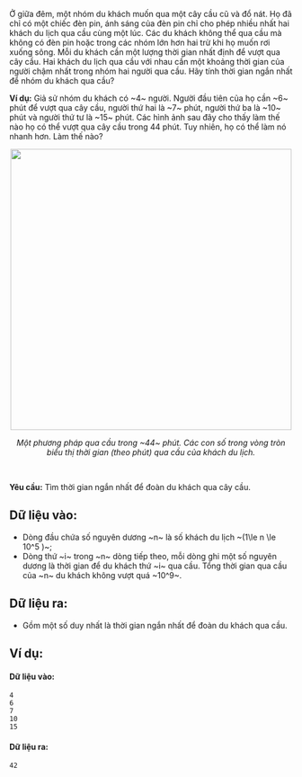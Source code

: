 Ở giữa đêm, một nhóm du khách muốn qua một cây cầu cũ và đổ nát. Họ đã chỉ có một chiếc đèn pin,  ánh sáng của đèn pin chỉ cho phép nhiều nhất hai khách du lịch qua cầu cùng một lúc. Các du khách không thể qua cầu mà không có đèn pin hoặc trong các nhóm lớn hơn hai trừ khi họ muốn rơi xuống sông. Mỗi du khách cần một lượng thời gian nhất định để vượt qua cây cầu. Hai khách du lịch qua cầu với nhau cần một khoảng thời gian của người chậm nhất trong nhóm hai người qua cầu. Hãy tính thời gian ngắn nhất để nhóm du khách qua cầu?

**Ví dụ:** Giả sử nhóm du khách có ~4~ người. Người đầu tiên của họ cần ~6~ phút để vượt qua cây cầu,  người thứ hai là ~7~ phút, người thứ ba là ~10~ phút và người thứ tư là ~15~ phút. Các hình ảnh sau đây cho thấy làm thế nào họ có thể vượt qua cây cầu trong 44 phút. Tuy nhiên, họ có thể làm nó nhanh hơn. Làm thế nào?
<center>
<img src="/images/problems/253/BRIDGE.png" width="500px" />

*Một phương pháp qua cầu trong ~44~ phút. Các con số trong vòng tròn biểu thị thời gian (theo phút) qua cầu của khách du lịch.*
</center>

<br>

**Yêu cầu:** Tìm thời gian ngắn nhất để đoàn du khách qua cây cầu.

## Dữ liệu vào:
- Dòng đầu chứa số nguyên dương ~n~ là số khách du lịch ~(1\le n \le 10^5 )~;
- Dòng thứ ~i~ trong ~n~ dòng tiếp theo, mỗi dòng ghi một số nguyên dương là thời gian để du khách thứ ~i~ qua cầu. Tổng thời gian qua cầu của ~n~ du khách không vượt quá ~10^9~.

## Dữ liệu ra:
- Gồm một số duy nhất là thời gian ngắn nhất để đoàn du khách qua cầu.

## Ví dụ:
#### Dữ liệu vào:
```
4
6
7
10
15
```

#### Dữ liệu ra:
```
42
```